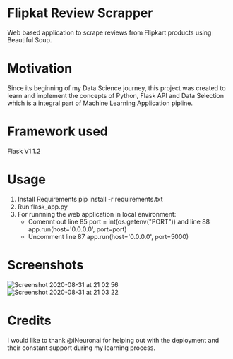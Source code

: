 # Flipkat Review Scrapper
Web based application to scrape reviews from Flipkart products using Beautiful Soup.

# Motivation
Since its beginning of my Data Science journey, this project was created to learn and implement the concepts of Python, Flask API and Data Selection which is a integral part of Machine Learning Application pipline.

# Framework used
Flask V1.1.2

# Usage
1. Install Requirements pip install -r requirements.txt
2. Run flask_app.py
3. For runnning the web application in local environment:
    - Comennt out line 85 port = int(os.getenv("PORT")) and line 88 app.run(host='0.0.0.0', port=port)
    - Uncomment line 87 app.run(host='0.0.0.0', port=5000) 

# Screenshots
![Screenshot 2020-08-31 at 21 02 56](https://user-images.githubusercontent.com/14835911/91738157-b3778900-ebcd-11ea-87f3-00d71569d341.png)
![Screenshot 2020-08-31 at 21 03 22](https://user-images.githubusercontent.com/14835911/91738170-b83c3d00-ebcd-11ea-8c71-abba2c7cf0fe.png)

# Credits
I would like to thank @iNeuronai for helping out with the deployment and their constant support during my learning process.
